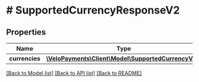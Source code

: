 # # SupportedCurrencyResponseV2

## Properties

Name | Type | Description | Notes
------------ | ------------- | ------------- | -------------
**currencies** | [**\VeloPayments\Client\Model\SupportedCurrencyV2[]**](SupportedCurrencyV2.md) |  | [optional] 

[[Back to Model list]](../../README.md#documentation-for-models) [[Back to API list]](../../README.md#documentation-for-api-endpoints) [[Back to README]](../../README.md)


